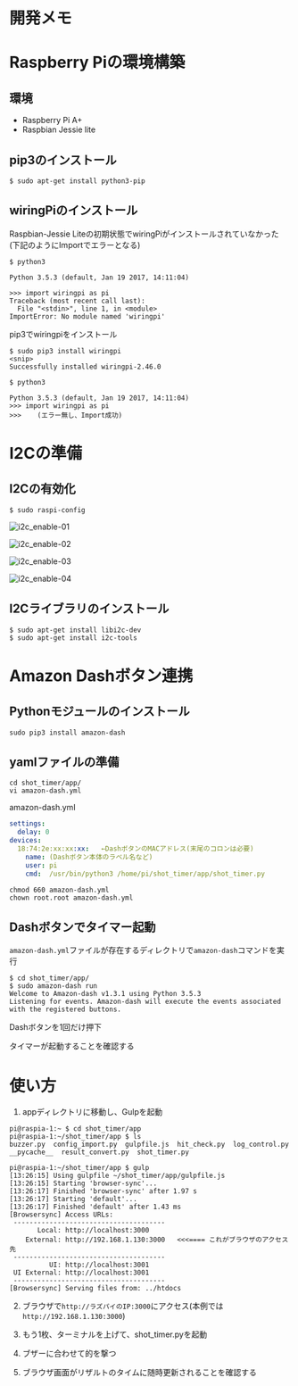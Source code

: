 # 開発メモ

# Raspberry Piの環境構築

## 環境

- Raspberry Pi A+
- Raspbian Jessie lite


## pip3のインストール

```
$ sudo apt-get install python3-pip

```


## wiringPiのインストール

Raspbian-Jessie Liteの初期状態でwiringPiがインストールされていなかった  
(下記のようにImportでエラーとなる)

```
$ python3

Python 3.5.3 (default, Jan 19 2017, 14:11:04)

>>> import wiringpi as pi
Traceback (most recent call last):
  File "<stdin>", line 1, in <module>
ImportError: No module named 'wiringpi'
```

pip3でwiringpiをインストール

```
$ sudo pip3 install wiringpi
<snip>
Successfully installed wiringpi-2.46.0

$ python3

Python 3.5.3 (default, Jan 19 2017, 14:11:04)
>>> import wiringpi as pi
>>>    (エラー無し、Import成功)

```


# I2Cの準備

## I2Cの有効化

```
$ sudo raspi-config
```

![i2c_enable-01](http://archive.kowloonet.org/github/raspi-a-I2C-enable_01.png)


![i2c_enable-02](http://archive.kowloonet.org/github/raspi-a-I2C-enable_02.png)


![i2c_enable-03](http://archive.kowloonet.org/github/raspi-a-I2C-enable_03.png)


![i2c_enable-04](http://archive.kowloonet.org/github/raspi-a-I2C-enable_04.png)


## I2Cライブラリのインストール

```
$ sudo apt-get install libi2c-dev
$ sudo apt-get install i2c-tools
```

# Amazon Dashボタン連携

## Pythonモジュールのインストール

```commandline
sudo pip3 install amazon-dash

```

## yamlファイルの準備

```commandline
cd shot_timer/app/
vi amazon-dash.yml
```

amazon-dash.yml
```yaml
settings:
  delay: 0
devices:
  18:74:2e:xx:xx:xx:   ←DashボタンのMACアドレス(末尾のコロンは必要)
    name: (Dashボタン本体のラベル名など)
    user: pi
    cmd:  /usr/bin/python3 /home/pi/shot_timer/app/shot_timer.py
```

```commandline
chmod 660 amazon-dash.yml
chown root.root amazon-dash.yml
```

## Dashボタンでタイマー起動

`amazon-dash.yml`ファイルが存在するディレクトリで`amazon-dash`コマンドを実行

```commandline
$ cd shot_timer/app/
$ sudo amazon-dash run
Welcome to Amazon-dash v1.3.1 using Python 3.5.3
Listening for events. Amazon-dash will execute the events associated with the registered buttons.
```

Dashボタンを1回だけ押下

タイマーが起動することを確認する


# 使い方

1. appディレクトリに移動し、Gulpを起動

```commandline
pi@raspia-1:~ $ cd shot_timer/app
pi@raspia-1:~/shot_timer/app $ ls
buzzer.py  config_import.py  gulpfile.js  hit_check.py  log_control.py  __pycache__  result_convert.py  shot_timer.py

pi@raspia-1:~/shot_timer/app $ gulp
[13:26:15] Using gulpfile ~/shot_timer/app/gulpfile.js
[13:26:15] Starting 'browser-sync'...
[13:26:17] Finished 'browser-sync' after 1.97 s
[13:26:17] Starting 'default'...
[13:26:17] Finished 'default' after 1.43 ms
[Browsersync] Access URLs:
 --------------------------------------
       Local: http://localhost:3000
    External: http://192.168.1.130:3000   <<<==== これがブラウザのアクセス先
 --------------------------------------
          UI: http://localhost:3001
 UI External: http://localhost:3001
 --------------------------------------
[Browsersync] Serving files from: ../htdocs
```

2. ブラウザで`http://ラズパイのIP:3000`にアクセス(本例では`http://192.168.1.130:3000`)

3. もう1枚、ターミナルを上げて、shot_timer.pyを起動

4. ブザーに合わせて的を撃つ

5. ブラウザ画面がリザルトのタイムに随時更新されることを確認する